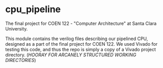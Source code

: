 # cpu_pipeline
The final project for COEN 122 - "Computer Architecture" at Santa Clara University.

This module contains the verilog files describing our pipelined CPU, designed as a part of the final project for COEN 122. We used Vivado
for testing this code, and thus the repo is simply a copy of a Vivado project directory.
(*HOORAY FOR ARCANELY STRUCTURED WORKING DIRECTORIES*)
